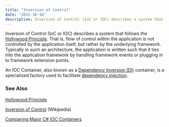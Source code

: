 ```yaml
---
title: "Inversion of Control"
date: "2015-10-16"
description: Inversion of Control (IoC or IOC) describes a system that follows the Hollywood Principle.
---
```


Inversion of Control (IoC or IOC) describes a system that follows the [Hollywood Principle](/principles/hollywood-principle/). That is, flow of control within the application is not controlled by the application itself, but rather by the underlying framework. Typically in such an architecture, the application is written such that it ties into the application framework by handling framework events or plugging in to framework extension points.

An IOC Container, also known as a [Dependency Inversion (DI)](/principles/dependency-inversion-principle/) container, is a specialized factory used to facilitate [dependency injection](/practices/dependency-injection/).

### See Also

[Hollywood Principle](/principles/hollywood-principle/)

[Inversion of Control](https://en.wikipedia.org/wiki/Inversion_of_control) (Wikipedia)

[Comparing Major C# IOC Containers](http://stackoverflow.com/questions/4581791/how-do-the-major-c-sharp-di-ioc-frameworks-compare)
